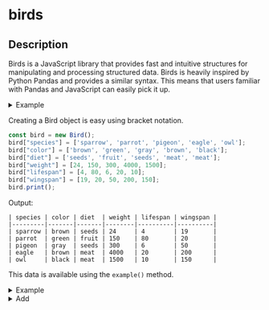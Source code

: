 # birds

## Description

Birds is a JavaScript library that provides fast and intuitive structures for manipulating and processing structured data. Birds is heavily inspired by Python Pandas and provides a similar syntax. This means that users familiar with Pandas and JavaScript can easily pick it up.

<details>
<summary>Example</summary>

### Example

This is some text inside the accordion.

### Code Block

```js
console.log("Hellow, world!")
```

### Output

```
Hello, world!
```

</details>

Creating a Bird object is easy using bracket notation.

```javascript
const bird = new Bird();
bird["species"] = ['sparrow', 'parrot', 'pigeon', 'eagle', 'owl'];
bird["color"] = ['brown', 'green', 'gray', 'brown', 'black'];
bird["diet"] = ['seeds', 'fruit', 'seeds', 'meat', 'meat'];
bird["weight"] = [24, 150, 300, 4000, 1500];
bird["lifespan"] = [4, 80, 6, 20, 10];
bird["wingspan"] = [19, 20, 50, 200, 150];
bird.print();
```
Output:
```
| species | color | diet  | weight | lifespan | wingspan |
|---------|-------|-------|--------|----------|----------|
| sparrow | brown | seeds | 24     | 4        | 19       |
| parrot  | green | fruit | 150    | 80       | 20       |
| pigeon  | gray  | seeds | 300    | 6        | 50       |
| eagle   | brown | meat  | 4000   | 20       | 200      |
| owl     | black | meat  | 1500   | 10       | 150      |
```
This data is available using the `example()` method.

<details>
<summary>Example</summary>
<br>
Creates a Bird object with example data.

```javascript
const bird = Bird.example();
bird.print();
```
**Output:**
```
| species | color | diet  | weight | lifespan | wingspan |
|---------|-------|-------|--------|----------|----------|
| sparrow | brown | seeds | 24     | 4        | 19       |
| parrot  | green | fruit | 150    | 80       | 20       |
| pigeon  | gray  | seeds | 300    | 6        | 50       |
| eagle   | brown | meat  | 4000   | 20       | 200      |
| owl     | black | meat  | 1500   | 10       | 150      |
```

</details>

<details>
<summary>Add</summary>
<br>

```javascript
const bird = Bird.example();
bird["sum"] = bird.add(["lifespan", "wingspan"]);
```
**Output:**
```
| species | color | diet  | weight | lifespan | wingspan | sum |
|---------|-------|-------|--------|----------|----------|-----|
| sparrow | brown | seeds | 24     | 4        | 19       | 23  |
| parrot  | green | fruit | 150    | 80       | 20       | 100 |
| pigeon  | gray  | seeds | 300    | 6        | 50       | 56  |
| eagle   | brown | meat  | 4000   | 20       | 200      | 220 |
| owl     | black | meat  | 1500   | 10       | 150      | 160 |
```

```javascript
const bird = Bird.example();
bird["sum"] = bird["weight"].add(50);
```
**Output:**
```
| species | color | diet  | weight | lifespan | wingspan | sum  |
|---------|-------|-------|--------|----------|----------|------|
| sparrow | brown | seeds | 24     | 4        | 19       | 74   |
| parrot  | green | fruit | 150    | 80       | 20       | 200  |
| pigeon  | gray  | seeds | 300    | 6        | 50       | 350  |
| eagle   | brown | meat  | 4000   | 20       | 200      | 4050 |
| owl     | black | meat  | 1500   | 10       | 150      | 1550 |
```

</details>
